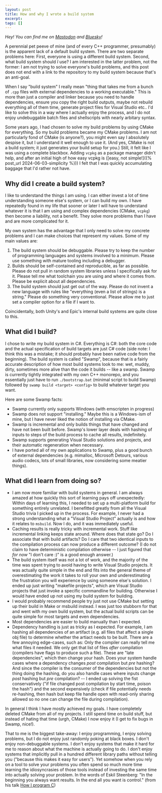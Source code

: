 ```yaml
---
layout: post
title: How and why I wrote a build system
excerpt:
tags: []
---
```


_Hey! You can find me on [Mastodon](https://mastodon.gamedev.place/@sschoener) and [Bluesky](https://bsky.app/profile/sschoener.bsky.social)!_

A perennial pet peeve of mine (and of every C++ programmer, presumably) is the apparent lack of a default build system. There are two separate problems here: First, everyone is using a different build system. Second, what build system should _I_ use? I am interested in the latter problem, not the former: I am not trying to solve everyone's build problems, and this post does not end with a link to the repository to my build system because that's an anti-goal.

When I say "build system" I really mean "thing that takes me from a bunch of `.cpp` files with external dependencies to a working executable." This is more than just a compiler and linker because you need to handle dependencies, ensure you copy the right build outputs, maybe not rebuild everything all of them time, generate project files for Visual Studio etc.. I'd like to solve this in a way where I actually enjoy the process, and I do not enjoy undebuggable batch files and shellscripts with nearly arbitary syntax.

Some years ago, I had chosen to solve my build problems by using CMake for everything. So my build problems became my CMake problems. I am not particularly fond of CMake (is anyone?), you might even say I absolutely despise it, but I understand it well enough to use it. (And yes, CMake is not a build system; it just generates your build setup for you.) Still, it felt like I was using a complete blackbox. Adding `vcpkg` as a package manager didn't help, and after an initial high of how easy vcpkg is ([easy, not simple!]({% post_url 2024-06-03-simplicity %})) I felt that I was quickly accumulating baggage that I'd rather not have.

## Why did I create a build system?
I like to understand the things I am using. I can either invest a lot of time understanding someone else's system, or I can build my own. I have repeatedly found in my life that sooner or later I will have to understand whatever it is that I am using and complex dependencies (CMake, `vcpkg`) then become a liability, not a benefit. They solve more problems than I have and are more complicated for it.

My own system has the advantage that I only need to solve my concrete problems and I can make choices that represent my values. Some of my main values are:

1. The build system should be debuggable. Please try to keep the number of programming languages and systems involved to a minimum. Please use something with mature tooling including a debugger.
2. Builds should be self-contained and reproducible, as far as possible. Please do not pull in random system libraries unless I specifically ask for it. Please tell me what toolchain you are using and where it comes from. Please be explicit about all dependencies.
3. The build system should just get out of the way. Please do not invent a new language with rules like "everything (even a list of strings) is a string." Please do something very conventional. Please allow me to just set a compiler option for a file if I want to.

Coincidentally, both Unity's and Epic's internal build systems are quite close to this.

## What did I build?
I chose to write my build system in C#. Everything is C#: both the core code and the actual specification of build targets are just C# code (side note: I think this was a mistake; it should probably have been native code from the beginning). The build system is called "Swamp", because that is a fairly accurate description of how most build systems look to me: wet, muddy, dirty, sometimes more alive than the code it builds -- like a swamp. Swamp is currently tightly integrated with my own C++ monorepo, and you essentially just have to run `./bootstrap.bat` (minimal script to build Swamp) followed by `swamp build <target> <config>` to build whatever target you want.

Here are some Swamp facts:
 * Swamp currently only supports Windows (with emscripten in progress)
 * Swamp does not support "installing." Maybe this is a Windows-ism of mine, but I have never liked the notion of installing via CMake.
 * Swamp is incremental and only builds things that have changed and have not been built before. Swamp's lower layer deals with hashing of inputs to steps of the build process to cache all results, indefinitely.
 * Swamp supports generating Visual Studio solutions and projects, and their automatic regeneration when necessary.
 * I have ported all of my own applications to Swamp, plus a good bunch of external dependencies (e.g. mimalloc, Microsoft Detours, various audio codecs, lots of small libraries, now considering some meatier things).

## What did I learn from doing so?

 * I am now more familiar with build systems in general. I am always amazed at how quickly this sort of learning pays off unexpectedly: Within days of learning this, I needed to set up a multi-platform build for something entirely unrelated. I benefitted greatly from all the Visual Studio trivia I picked up in the process. For example, I never had a strong understanding what a "Visual Studio Project" actually is and how it relates to `msbuild`. Now I do, and it was immediately useful.
 * Caching results is really tricky with incremental work. Stuff like incremental linking keeps state around. Where does that state go? Do I associate that with build artifacts? Do I care that two identical inputs to the compilation process can now produce a different outcome? (I do not claim to have deterministic compilation otherwise -- I just figured that _for now_ "I don't care :)" is a good enough answer.)
 * The build system itself was not a lot of work, and the majority of the time was spent trying to avoid having to write Visual Studio projects. It was actually quite simple in the end and fits into the general theme of overestimating the work it takes to roll your own and underestimating the frustration you will experience by using someone else's solution. I ended up just writing "makefile projects", which are Visual Studio projects that just invoke a specific commandline for building. Otherwise I would have ended up not using my build system for building.
 * I would probably recommend people try just not use CMake but setting up their build in Make or msbuild instead. I was just too stubborn for that and went with my own build system, but the actual build scripts can be quite simple for most targets and even dependencies.
 * Most dependencies are easier to build manually than I expected.
 * Dependency handling is just as tricky as I expected. For example, I am hashing all dependencies of an artifact (e.g. all files that affect a single obj file) to determine whether the artiact needs to be built. There are a few annoying edge-cases, such as: Only the compiler can really tell me what files it needed. We only get that list of files _after_ compilation (compilers have flags to produce such a file). These are "late dependencies", which then change your hash. Does your system handle cases where a dependency changes _post_ compilation but _pre_ hashing? And since the compiler is the consumer of the dependencies but not the thing doing the hashing, do you also handle cases where inputs change _post_ hashing but _pre_ compilation? -- I ended up solving the fist conservatively ("if file changed post compilation by start time, poison the hash") and the second expensively (check if file potentially needs re-hashing, then hash but keep file handle open with read-only sharing allowed so no one can change the file during compilation).

In general I think I have mostly achieved my goals. I have completely deleted CMake from all of my projects. I still spend time on build stuff, but instead of hating that time (urgh, CMake) I now enjoy it (I get to fix bugs in Swamp, nice!).

That to me is the biggest take-away: I enjoy programming, I enjoy solving problems, but I do not enjoy just randomly poking at black boxes. I don't enjoy non-debuggable systems. I don't enjoy systems that make it hard for me to reason about what the machine is actually going to do. I don't enjoy systems that implicitly pull in a hundred different library paths without telling you ("because this makes it easy for users"). Yet somehow when you rely on a tool to solve your problems you often spend so much more time learning the idiosyncrasies of those tools instead of investing the same time into actually solving your problem. In the words of Eskil Steenberg: "In the beginning you always want results. In the end all you want is control." (from his talk [How I program C](https://www.youtube.com/watch?v=443UNeGrFoM))
